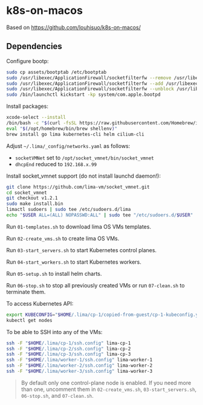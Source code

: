 # k8s-on-macos

Based on https://github.com/louhisuo/k8s-on-macos/

## Dependencies

Configure bootp:

```bash
sudo cp assets/bootptab /etc/bootptab
sudo /usr/libexec/ApplicationFirewall/socketfilterfw --remove /usr/libexec/bootpd
sudo /usr/libexec/ApplicationFirewall/socketfilterfw --add /usr/libexec/bootpd
sudo /usr/libexec/ApplicationFirewall/socketfilterfw --unblock /usr/libexec/bootpd
sudo /bin/launchctl kickstart -kp system/com.apple.bootpd
```

Install packages:

```bash
xcode-select --install
/bin/bash -c "$(curl -fsSL https://raw.githubusercontent.com/Homebrew/install/HEAD/install.sh)"
eval "$(/opt/homebrew/bin/brew shellenv)"
brew install go lima kubernetes-cli helm cilium-cli
```

Adjust `~/.lima/_config/networks.yaml` as follows:

- `socketVMNet` set to `/opt/socket_vmnet/bin/socket_vmnet`
- `dhcpEnd` reduced to `192.168.x.99`

Install socket_vmnet support (do not install launchd daemon!):

```bash
git clone https://github.com/lima-vm/socket_vmnet.git
cd socket_vmnet
git checkout v1.2.1
sudo make install.bin
limactl sudoers | sudo tee /etc/sudoers.d/lima
echo "$USER ALL=(ALL) NOPASSWD:ALL" | sudo tee "/etc/sudoers.d/$USER"
```

Run `01-templates.sh` to download lima OS VMs templates.

Run `02-create_vms.sh` to create lima OS VMs.

Run `03-start_servers.sh` to start Kubernetes control planes.

Run `04-start_workers.sh` to start Kubernetes workers.

Run `05-setup.sh` to install helm charts.

Run `06-stop.sh` to stop all previously created VMs or run `07-clean.sh` to
terminate them.

To access Kubernetes API:

```bash
export KUBECONFIG="$HOME/.lima/cp-1/copied-from-guest/cp-1-kubeconfig.yaml"
kubectl get nodes
```

To be able to SSH into any of the VMs:

```bash
ssh -F "$HOME/.lima/cp-1/ssh.config" lima-cp-1
ssh -F "$HOME/.lima/cp-2/ssh.config" lima-cp-2
ssh -F "$HOME/.lima/cp-3/ssh.config" lima-cp-3
ssh -F "$HOME/.lima/worker-1/ssh.config" lima-worker-1
ssh -F "$HOME/.lima/worker-2/ssh.config" lima-worker-2
ssh -F "$HOME/.lima/worker-3/ssh.config" lima-worker-3
```

> By default only one control-plane node is enabled. If you need more than one,
> uncomment them in `02-create_vms.sh`, `03-start_servers.sh`, `06-stop.sh`, and
> `07-clean.sh`.
